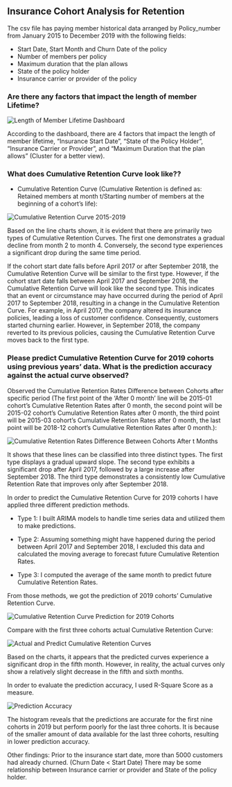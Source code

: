## Insurance Cohort Analysis for Retention

The csv file has paying member historical data arranged by Policy_number from January 2015 to December 2019 with the following fields:
-	Start Date, Start Month and Churn Date of the policy
-	Number of members per policy 
-	Maximum duration that the plan allows 
-	State of the policy holder
-	Insurance carrier or provider of the policy 

### Are there any factors that impact the length of member Lifetime? 
 
![Length of Member Lifetime Dashboard](https://user-images.githubusercontent.com/90480106/224901126-85d08342-ff7e-45f5-8221-17c3e2469d99.png)

  According to the dashboard, there are 4 factors that impact the length of member lifetime, “Insurance Start Date”, “State of the Policy Holder”, “Insurance Carrier or Provider”, and “Maximum Duration that the plan allows” (Cluster for a better view).

### What does Cumulative Retention Curve look like??

  - Cumulative Retention Curve (Cumulative Retention is defined as: Retained members at month t/Starting number of members at the beginning of a cohort’s life):

  ![Cumulative Retention Curve 2015-2019](https://user-images.githubusercontent.com/90480106/224901907-e1165a7a-8a03-4b46-91c5-017b704585d6.png)


  Based on the line charts shown, it is evident that there are primarily two types of Cumulative Retention Curves. The first one demonstrates a gradual decline from month 2 to month 4. Conversely, the second type experiences a significant drop during the same time period.

  If the cohort start date falls before April 2017 or after September 2018, the Cumulative Retention Curve will be similar to the first type. However, if the cohort start date falls between April 2017 and September 2018, the Cumulative Retention Curve will look like the second type. This indicates that an event or circumstance may have occurred during the period of April 2017 to September 2018, resulting in a change in the Cumulative Retention Curve. For example, in April 2017, the company altered its insurance policies, leading a loss of customer confidence. Consequently, customers started churning earlier. However, in September 2018, the company reverted to its previous policies, causing the Cumulative Retention Curve moves back to the first type.

### Please predict Cumulative Retention Curve for 2019 cohorts using previous years’ data. What is the prediction accuracy against the actual curve observed? 

  Observed the Cumulative Retention Rates Difference between Cohorts after specific period (The first point of the ‘After 0 month’ line will be 2015-01 cohort’s Cumulative Retention Rates after 0 month, the second point will be 2015-02 cohort’s Cumulative Retention Rates after 0 month, the third point will be 2015-03 cohort’s Cumulative Retention Rates after 0 month, the last point will be 2018-12 cohort’s Cumulative Retention Rates after 0 month.):

 ![Cumulative Retention Rates Difference Between Cohorts After t Months](https://user-images.githubusercontent.com/90480106/224902199-a01797c6-470a-4f18-b5f6-2902e107433a.png)


  It shows that these lines can be classified into three distinct types. The first type displays a gradual upward slope. The second type exhibits a significant drop after April 2017, followed by a large increase after September 2018. The third type demonstrates a consistently low Cumulative Retention Rate that improves only after September 2018.

  In order to predict the Cumulative Retention Curve for 2019 cohorts I have applied three different prediction methods.

  - Type 1:
    I built ARIMA models to handle time series data and utilized them to make predictions.

  - Type 2:
    Assuming something might have happened during the period between April 2017 and September 2018, I excluded this data and calculated the moving average to forecast future Cumulative Retention Rates.

  - Type 3:
    I computed the average of the same month to predict future Cumulative Retention Rates.

  From those methods, we got the prediction of 2019 cohorts’ Cumulative Retention Curve.

 ![Cumulative Retention Curve Prediction for 2019 Cohorts ](https://user-images.githubusercontent.com/90480106/224902698-687e36a5-1147-4af6-942b-bab5df3a832e.png)


  Compare with the first three cohorts actual Cumulative Retention Curve:

 ![Actual and Predict Cumulative Retention Curves](https://user-images.githubusercontent.com/90480106/224902802-d6980de6-0808-46aa-900e-ba55f6d408c3.png)


  Based on the charts, it appears that the predicted curves experience a significant drop in the fifth month. However, in reality, the actual curves only show a relatively slight decrease in the fifth and sixth months.

  In order to evaluate the prediction accuracy, I used R-Square Score as a measure.

  ![Prediction Accuracy](https://user-images.githubusercontent.com/90480106/224902839-0e458ea3-4879-4b94-bd9d-e278dc0e7309.png)

 
  The histogram reveals that the predictions are accurate for the first nine cohorts in 2019 but perform poorly for the last three cohorts. It is because of the smaller amount of data available for the last three cohorts, resulting in lower prediction accuracy.



Other findings:
	Prior to the insurance start date, more than 5000 customers had already churned. (Churn Date < Start Date)
	There may be some relationship between Insurance carrier or provider and State of the policy holder.
